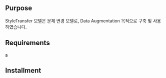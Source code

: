 ## Purpose

StyleTransfer 모델은 문체 변경 모델로, Data Augmentation 목적으로 구축 및 사용하였습니다.

## Requirements

a

## Installment

